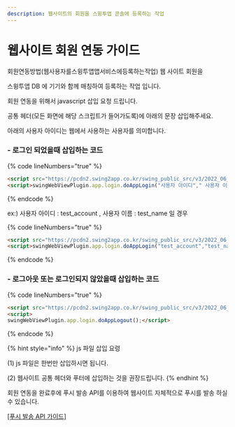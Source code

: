 ```yaml
---
description: 웹사이트의 회원을 스윙투앱 콘솔에 등록하는 작업
---
```


# 웹사이트 회원 연동 가이드

회원연동방법(웹사용자를스윙투앱앱서비스에등록하는작업) 웹 사이트 회원을&#x20;

스윙투앱 DB 에 기기와 함께 매칭하여 등록하는 작업 입니다.&#x20;

회원 연동을 위해서 javascript 삽입 요청 드립니다.&#x20;

공통 헤더(모든 화면에 해당 스크립트가 들어가도록)에 아래의 문장 삽입해주세요.&#x20;

아래의 사용자 아이디는 웹에서 사용하는 사용자를 의미합니다.



### - 로그인 되었을때 삽입하는 코드

{% code lineNumbers="true" %}
```html
<script src="https://pcdn2.swing2app.co.kr/swing_public_src/v3/2022_06_17_001/js/swing_app_on_web.js?20220819"></script>
<script>swingWebViewPlugin.app.login.doAppLogin("사용자 아이디"," 사용자 이름"); </script>
```
{% endcode %}

ex:) 사용자 아이디 : test\_account , 사용자 이름 : test\_name 일 경우

{% code lineNumbers="true" %}
```html
<script src="https://pcdn2.swing2app.co.kr/swing_public_src/v3/2022_06_17_001/js/swing_app_on_web.js?20220819"></script>
<script>swingWebViewPlugin.app.login.doAppLogin("test_account","test_name"); </script>
```
{% endcode %}

### - 로그아웃 또는 로그인되지 않았을때 삽입하는 코드

{% code lineNumbers="true" %}
```html
<script src="https://pcdn2.swing2app.co.kr/swing_public_src/v3/2022_06_17_001/js/swing_app_on_web.js?20220819"></script>
<script>swingWebViewPlugin.app.login.doAppLogout();</script>
```
{% endcode %}

{% hint style="info" %}
js 파일 삽입 요령

(1) js 파일은 한번만 삽입하시면 됩니다.

(2) 웹사이트 공통 헤더와 푸터에 삽입하는 것을 권장드립니다.
{% endhint %}



회원 연동을 완료후에 푸시 발송 API를 이용하여 웹사이트 자체적으로 푸시를 발송 하실 수 있습니다.

[\[푸시 발송 API 가이드\]](../server-side-api/push-api-notification.md)

###

###



